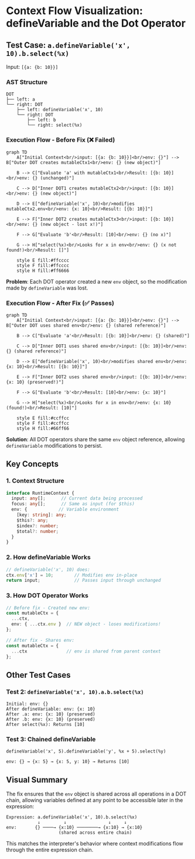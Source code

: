 # Context Flow Visualization: defineVariable and the Dot Operator

## Test Case: `a.defineVariable('x', 10).b.select(%x)`

Input: `[{a: {b: 10}}]`

### AST Structure
```
DOT
├── left: a
└── right: DOT
    ├── left: defineVariable('x', 10)
    └── right: DOT
        ├── left: b
        └── right: select(%x)
```

### Execution Flow - Before Fix (❌ Failed)

```mermaid
graph TD
    A["Initial Context<br/>input: [{a: {b: 10}}]<br/>env: {}"] --> B["Outer DOT creates mutableCtx1<br/>env: {} (new object)"]
    
    B --> C["Evaluate 'a' with mutableCtx1<br/>Result: [{b: 10}]<br/>env: {} (unchanged)"]
    
    C --> D["Inner DOT1 creates mutableCtx2<br/>input: [{b: 10}]<br/>env: {} (new object)"]
    
    D --> E["defineVariable('x', 10)<br/>modifies mutableCtx2.env<br/>env: {x: 10}<br/>Result: [{b: 10}]"]
    
    E --> F["Inner DOT2 creates mutableCtx3<br/>input: [{b: 10}]<br/>env: {} (new object - lost x!)"]
    
    F --> G["Evaluate 'b'<br/>Result: [10]<br/>env: {} (no x)"]
    
    G --> H["select(%x)<br/>Looks for x in env<br/>env: {} (x not found!)<br/>Result: []"]
    
    style E fill:#ffcccc
    style F fill:#ffcccc
    style H fill:#ff6666
```

**Problem**: Each DOT operator created a new `env` object, so the modification made by `defineVariable` was lost.

### Execution Flow - After Fix (✅ Passes)

```mermaid
graph TD
    A["Initial Context<br/>input: [{a: {b: 10}}]<br/>env: {}"] --> B["Outer DOT uses shared env<br/>env: {} (shared reference)"]
    
    B --> C["Evaluate 'a'<br/>Result: [{b: 10}]<br/>env: {} (shared)"]
    
    C --> D["Inner DOT1 uses shared env<br/>input: [{b: 10}]<br/>env: {} (shared reference)"]
    
    D --> E["defineVariable('x', 10)<br/>modifies shared env<br/>env: {x: 10}<br/>Result: [{b: 10}]"]
    
    E --> F["Inner DOT2 uses shared env<br/>input: [{b: 10}]<br/>env: {x: 10} (preserved!)"]
    
    F --> G["Evaluate 'b'<br/>Result: [10]<br/>env: {x: 10}"]
    
    G --> H["select(%x)<br/>Looks for x in env<br/>env: {x: 10} (found!)<br/>Result: [10]"]
    
    style E fill:#ccffcc
    style F fill:#ccffcc
    style H fill:#66ff66
```

**Solution**: All DOT operators share the same `env` object reference, allowing `defineVariable` modifications to persist.

## Key Concepts

### 1. Context Structure
```typescript
interface RuntimeContext {
  input: any[];      // Current data being processed
  focus: any[];      // Same as input (for $this)
  env: {            // Variable environment
    [key: string]: any;
    $this?: any;
    $index?: number;
    $total?: number;
  }
}
```

### 2. How defineVariable Works
```typescript
// defineVariable('x', 10) does:
ctx.env['x'] = 10;        // Modifies env in-place
return input;             // Passes input through unchanged
```

### 3. How DOT Operator Works
```typescript
// Before fix - Created new env:
const mutableCtx = {
  ...ctx,
  env: { ...ctx.env }  // NEW object - loses modifications!
};

// After fix - Shares env:
const mutableCtx = {
  ...ctx               // env is shared from parent context
};
```

## Other Test Cases

### Test 2: `defineVariable('x', 10).a.b.select(%x)`
```
Initial: env: {}
After defineVariable: env: {x: 10}
After .a: env: {x: 10} (preserved)
After .b: env: {x: 10} (preserved)
After select(%x): Returns [10]
```

### Test 3: Chained defineVariable
```
defineVariable('x', 5).defineVariable('y', %x + 5).select(%y)

env: {} → {x: 5} → {x: 5, y: 10} → Returns [10]
```

## Visual Summary

The fix ensures that the `env` object is shared across all operations in a DOT chain, allowing variables defined at any point to be accessible later in the expression:

```
Expression: a.defineVariable('x', 10).b.select(%x)
            ↓         ↓                ↓     ↓
env:       {} ────→ {x:10} ────────→ {x:10} → {x:10}
                    (shared across entire chain)
```

This matches the interpreter's behavior where context modifications flow through the entire expression chain.
